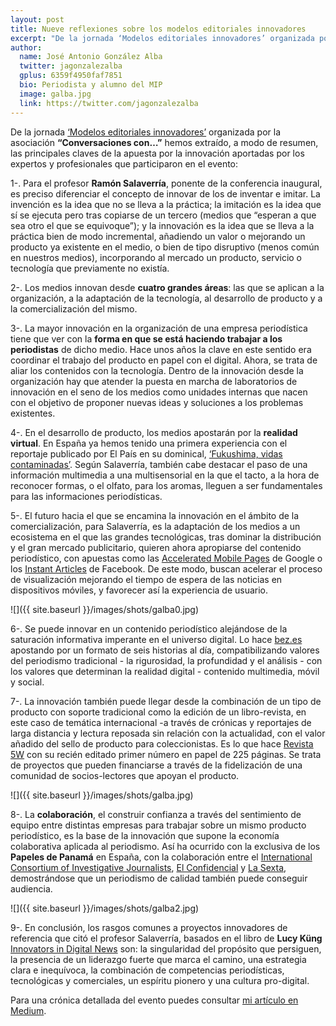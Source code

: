 ```yaml
---
layout: post
title: Nueve reflexiones sobre los modelos editoriales innovadores
excerpt: "De la jornada ‘Modelos editoriales innovadores’ organizada por la asociación “Conversaciones con…” hemos extraído, a modo de resumen, las principales claves de la apuesta por la innovación aportadas por los expertos y profesionales que participaron en el evento."
author:
  name: José Antonio González Alba
  twitter: jagonzalezalba
  gplus: 6359f4950faf7851 
  bio: Periodista y alumno del MIP
  image: galba.jpg
  link: https://twitter.com/jagonzalezalba
---
```

De la jornada [‘Modelos editoriales innovadores’](http://conversacionescon.es/innovacion-al-servicio-de-esencia/) organizada por la asociación **“Conversaciones con…”** hemos extraído, a modo de resumen, las principales claves de la apuesta por la innovación aportadas por los expertos y profesionales que participaron en el evento:

1-. Para el profesor **Ramón Salaverría**, ponente de la conferencia inaugural, es preciso diferenciar el concepto de innovar de los de inventar e imitar. La invención es la idea que no se lleva a la práctica; la imitación es la idea que sí se ejecuta pero tras copiarse de un tercero (medios que “esperan a que sea otro el que se equivoque”); y la innovación es la idea que se lleva a la práctica bien de modo incremental, añadiendo un valor o mejorando un producto ya existente en el medio, o bien de tipo disruptivo (menos común en nuestros medios), incorporando al mercado un producto, servicio o tecnología que previamente no existía.

2-.  Los medios innovan desde **cuatro grandes áreas**: las que se aplican a la organización, a la adaptación de la tecnología, al desarrollo de producto y a la comercialización del mismo.

3-. La mayor innovación en la organización de una empresa periodística tiene que ver con la **forma en que se está haciendo trabajar a los periodistas** de dicho medio. Hace unos años la clave en este sentido era coordinar el trabajo del producto en papel con el digital. Ahora, se trata de aliar los contenidos con la tecnología. Dentro de la innovación desde la organización hay que atender la puesta en marcha de laboratorios de innovación en el seno de los medios como unidades internas que nacen con el objetivo de proponer nuevas ideas y soluciones a los problemas existentes.

4-. En el desarrollo de producto, los medios apostarán por la **realidad virtual**. En España ya hemos tenido una primera experiencia con el reportaje publicado por El País en su dominical, [‘Fukushima, vidas contaminadas’](http://elpaissemanal.elpais.com/documentos/fukushima-vidas-contaminadas/). Según Salaverría, también cabe destacar el paso de una información multimedia a una multisensorial en la que el tacto, a la hora de reconocer formas, o el olfato, para los aromas, lleguen a ser fundamentales para las informaciones periodísticas.

5-. El futuro hacia el que se encamina la innovación en el ámbito de la comercialización, para Salaverría, es la adaptación de los medios a un ecosistema en el que las grandes tecnológicas, tras dominar la distribución y el gran mercado publicitario, quieren ahora apropiarse del contenido periodístico, con apuestas como las [Accelerated Mobile Pages](https://www.ampproject.org/)  de Google o los [Instant Articles](https://instantarticles.fb.com/) de Facebook. De este modo, buscan acelerar el proceso de visualización mejorando el tiempo de espera de las noticias en dispositivos móviles, y favorecer así la experiencia de usuario.

![]({{ site.baseurl }}/images/shots/galba0.jpg)

6-. Se puede innovar en un contenido periodístico alejándose de la saturación informativa imperante en el universo digital. Lo hace [bez.es](http://www.bez.es/) apostando por un formato de seis historias al día, compatibilizando valores del periodismo tradicional - la rigurosidad, la profundidad y el análisis - con los valores que determinan la realidad digital - contenido multimedia, móvil y social.

7-. La innovación también puede llegar desde la combinación de un tipo de producto con soporte tradicional como la edición de un libro-revista, en este caso de temática internacional -a través de crónicas y reportajes de larga distancia y lectura reposada sin relación con la actualidad, con el valor añadido del sello de producto para coleccionistas. Es lo que hace [Revista 5W](http://www.revista5w.com/) con su recién editado primer número en papel de 225 páginas. Se trata de proyectos que pueden financiarse a través de la fidelización de una comunidad  de socios-lectores que apoyan el producto. 

![]({{ site.baseurl }}/images/shots/galba.jpg)

8-. La **colaboración**, el construir confianza a través del sentimiento de equipo entre distintas empresas para trabajar sobre un mismo producto periodístico, es la base de la innovación que supone la economía colaborativa aplicada al periodismo. Así ha ocurrido con la exclusiva de los **Papeles de Panamá** en España, con la colaboración entre el [International Consortium of Investigative Journalists](https://www.icij.org), [El Confidencial](http://www.elconfidencial.com/economia/papeles-panama/) y [La Sexta](http://www.lasexta.com/noticias/papeles-panama/), demostrándose que un periodismo de calidad también puede conseguir audiencia.

![]({{ site.baseurl }}/images/shots/galba2.jpg)

9-. En conclusión, los rasgos comunes a proyectos innovadores de referencia que citó el profesor Salaverría, basados en el libro de **Lucy Küng** [Innovators in Digital News](http://www.lucykung.com/latest-news/new-book-innovators-in-digital-news-published-23rd-july-2015/) son: la singularidad del propósito que persiguen, la presencia de un liderazgo fuerte que marca el camino, una estrategia clara e inequívoca, la combinación de competencias periodísticas, tecnológicas y comerciales, un espíritu pionero y una cultura pro-digital.

Para una crónica detallada del evento puedes consultar [mi artículo en Medium](https://medium.com/@jagonzalezalba/modelos-editoriales-innovadores-e24b49543398#.ygojupodo).